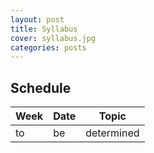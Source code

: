 ```yaml
---
layout: post
title: Syllabus
cover: syllabus.jpg
categories: posts
---
```



## Schedule


| Week | Date | Topic |
| -- | -- | -- |
| to | be | determined |
